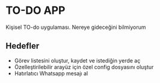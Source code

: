 # TO-DO APP
Kişisel TO-do uygulaması. Nereye gideceğini bilmiyorum
## Hedefler
- Görev listesini oluştur, kaydet ve istediğin yerde aç
- Özelleştirilebilir arayüz için özel config dosyasını oluştur
- Hatırlatıcı Whatsapp mesajı al
